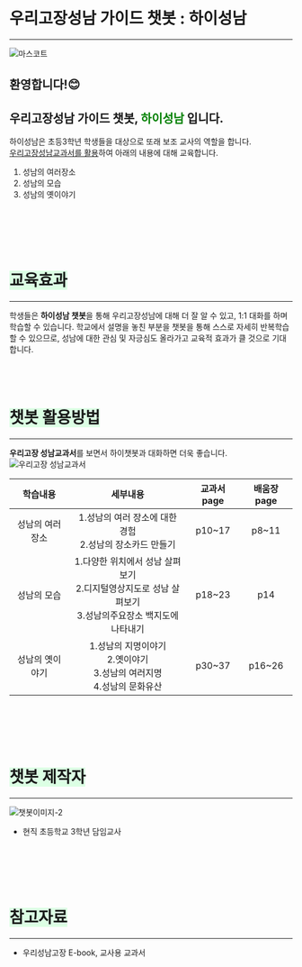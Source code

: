 <style>
  df-messenger {
   --df-messenger-bot-message: #df9b56;
   --df-messenger-button-titlebar-color: #479b3d;
   --df-messenger-chat-background-color: #fafafa;
   --df-messenger-font-color: white;
   --df-messenger-send-icon: #878fac;
   --df-messenger-user-message: #878fac;
  }
</style>

# 우리고장성남 가이드 챗봇 : 하이성남
****
![마스코트](https://user-images.githubusercontent.com/103113777/168717847-22e67f47-8ddf-4a50-93b0-2fb25cc0374b.jpg)

## 환영합니다!😊 <br>
## 우리고장성남 가이드 챗봇, <span style="color:#008000"> 하이성남</span> 입니다.

 하이성남은 초등3학년 학생들을 대상으로 또래 보조 교사의 역할을 합니다.<br>
<u>우리고장성남교과서를 활용</u>하여 아래의 내용에 대해 교육합니다.<br>
 1. 성남의 여러장소
 2. 성남의 모습
 3. 성남의 옛이야기
<br>
<br>
<br>
<br>

# <span style='background-color:#dcffe4'>교육효과</span>
****
학생들은 **하이성남 챗봇**을 통해 우리고장성남에 대해
더 잘 알 수 있고, 1:1 대화를 하며 학습할 수 있습니다.
학교에서 설명을 놓친 부분을 챗봇을 통해 스스로 자세히
반복학습 할 수 있으므로, 성남에 대한 관심 및 자긍심도
올라가고 교육적 효과가 클 것으로 기대합니다.
<br>
<br>
<br>
<br>

# <span style='background-color:#dcffe4'>챗봇 활용방법</span>
****
**우리고장 성남교과서**를 보면서 하이챗봇과 대화하면 더욱 좋습니다.
![우리고장 성남교과서](https://user-images.githubusercontent.com/103113777/168702289-57e10467-8375-498b-8496-2d122cd67c7e.JPG)

| 학습내용 | 세부내용 | 교과서page | 배움장page |
|:---:|:---:|:---:|:---:|
| 성남의 여러 장소 | 1.성남의 여러 장소에 대한 경험<br>2.성남의 장소카드 만들기  | p10~17 | p8~11 |
| 성남의 모습 | 1.다양한 위치에서 성남 살펴보기<br>2.디지털영상지도로 성남 살펴보기<br>3.성남의주요장소 백지도에 나타내기 | p18~23 | p14 |
| 성남의 옛이야기 | 1.성남의 지명이야기<br>2.옛이야기 <br>3.성남의 여러지명 <br>4.성남의 문화유산 | p30~37 | p16~26 |

<br>
<br>
<br>
<br>

# <span style='background-color:#dcffe4'>챗봇 제작자</span>
****
 ![챗봇이미지-2](https://user-images.githubusercontent.com/103113777/168704392-f5c6bce5-a365-4489-b99b-ffb7a793f5a6.jpg)<br>
 * 현직 초등학교 3학년 담임교사
<br>
<br>
<br>
<br>

# <span style='background-color:#dcffe4'>참고자료</span>
****
* 우리성남고장 E-book, 교사용 교과서
<br>



